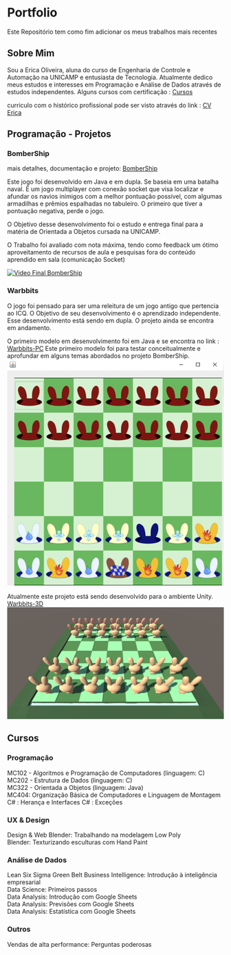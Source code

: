 # Portfolio
Este Repositório tem como fim adicionar os meus trabalhos mais recentes

## Sobre Mim  

Sou a Erica Oliveira, aluna do curso de Engenharia de Controle e Automação na UNICAMP e entusiasta de Tecnologia. 
Atualmente dedico meus estudos e interesses em Programação e Análise de Dados através de estudos independentes.
Alguns cursos com certificação : [Cursos](https://github.com/lynapax/Portfolio#cursos)

curriculo com o histórico profissional pode ser visto através do link : [CV Erica](https://github.com/lynapax/Portfolio/blob/main/curriculo%20-%20Erica%20Yuri%20Nunes%20de%20Oliveira%20(1).pdf)


## Programação - Projetos

### BomberShip 

mais detalhes, documentação e projeto: [BomberShip](https://github.com/e196486/TimEca/blob/master/BomberShip/README.md)

Este jogo foi desenvolvido em Java e em dupla. Se baseia em uma batalha naval.
É um jogo multiplayer com conexão socket que visa localizar e afundar os navios inimigos com a melhor pontuação possível, com algumas armadilhas e prêmios espalhadas no tabuleiro. O primeiro que tiver a pontuação negativa, perde o jogo. 

O Objetivo desse desenvolvimento foi o estudo e entrega final para a matéria de Orientada a Objetos cursada na UNICAMP. 

O Trabalho foi avaliado com nota máxima, tendo como feedback um ótimo aproveitamento de recursos de aula e pesquisas fora do conteúdo aprendido em sala (comunicação Socket)

[![Video Final BomberShip](http://img.youtube.com/vi/GAyS4o4REPg/0.jpg)](https://youtu.be/GAyS4o4REPg)

### Warbbits 

O jogo foi pensado para ser uma releitura de um jogo antigo que pertencia ao ICQ. 
O Objetivo de seu desenvolvimento é o aprendizado independente. Esse desenvolvimento está sendo em dupla. O projeto ainda se encontra em andamento. 

O primeiro modelo em desenvolvimento foi em Java e se encontra no link : 
[Warbbits-PC](https://github.com/Mauxin/Warbbits-PC)
Este primeiro modelo foi para testar conceitualmente e aprofundar em alguns temas abordados no projeto BomberShip. 
![imagem da Batalha](https://github.com/Mauxin/Warbbits-PC/blob/main/images/tela%20warbbits.png)

Atualmente este projeto está sendo desenvolvido para o ambiente Unity.
[Warbbits-3D](https://github.com/lynapax/Warbbits/)
![Rascunho da Imagem de Batalha](https://github.com/lynapax/Warbbits/blob/main/Data/Tabuleiro%20montado%203D%20-%20rascunho.png)

## Cursos 

### Programação 
  
 MC102 - Algoritmos e Programação de Computadores (linguagem: C)  
 MC202 - Estrutura de Dados (linguagem: C)  
 MC322 - Orientada a Objetos (linguagem: Java)  
 MC404: Organização Básica de Computadores e Linguagem de Montagem  
 C# : Herança e Interfaces 
 C# : Exceções
 
 ### UX & Design
 
 Design & Web 
 Blender: Trabalhando na modelagem Low Poly  
 Blender: Texturizando esculturas com Hand Paint  
 
 
 ### Análise de Dados 
 
 Lean Six Sigma Green Belt 
 Business Intelligence: Introdução à inteligência empresarial  
 Data Science: Primeiros passos  
 Data Analysis: Introdução com Google Sheets  
 Data Analysis: Previsões com Google Sheets  
 Data Analysis: Estatística com Google Sheets 
 
 ### Outros 

 Vendas de alta performance: Perguntas poderosas  

